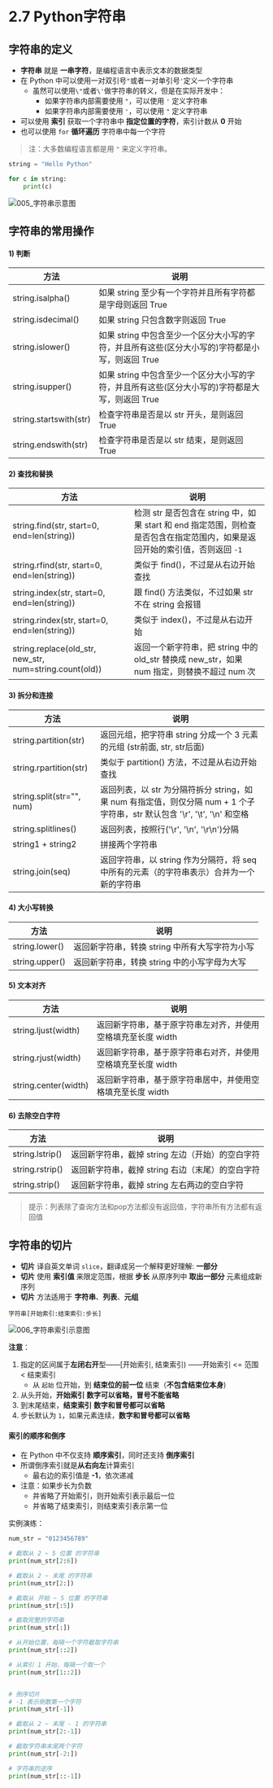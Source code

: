 # 2.7 Python字符串

## 字符串的定义

- **字符串** 就是 **一串字符**，是编程语言中表示文本的数据类型
- 在 Python 中可以使用一对双引号`"`或者一对单引号`'`定义一个字符串
  - 虽然可以使用`\"`或者`\'`做字符串的转义，但是在实际开发中：
    - 如果字符串内部需要使用 `"`，可以使用 `'` 定义字符串
    - 如果字符串内部需要使用 `'`，可以使用 `"` 定义字符串
- 可以使用 **索引** 获取一个字符串中 **指定位置的字符**，索引计数从 **0** 开始
- 也可以使用 `for` **循环遍历** 字符串中每一个字符

> 注：大多数编程语言都是用 `"` 来定义字符串。

```python
string = "Hello Python"

for c in string:
    print(c)
```

![005_字符串示意图](./images/005_字符串示意图.png)

## 字符串的常用操作

#### 1) 判断

| 方法                   | 说明                                                         |
| ---------------------- | ------------------------------------------------------------ |
| string.isalpha()       | 如果 string 至少有一个字符并且所有字符都是字母则返回 True    |
| string.isdecimal()     | 如果 string 只包含数字则返回 True                            |
| string.islower()       | 如果 string 中包含至少一个区分大小写的字符，并且所有这些(区分大小写的)字符都是小写，则返回 True |
| string.isupper()       | 如果 string 中包含至少一个区分大小写的字符，并且所有这些(区分大小写的)字符都是大写，则返回 True |
| string.startswith(str) | 检查字符串是否是以 str 开头，是则返回 True                   |
| string.endswith(str)   | 检查字符串是否是以 str 结束，是则返回 True                   |

#### 2) 查找和替换

| 方法                                                    | 说明                                                         |
| ------------------------------------------------------- | ------------------------------------------------------------ |
| string.find(str, start=0, end=len(string))              | 检测 str 是否包含在 string 中，如果 start 和 end 指定范围，则检查是否包含在指定范围内，如果是返回开始的索引值，否则返回 `-1` |
| string.rfind(str, start=0, end=len(string))             | 类似于 find()，不过是从右边开始查找                          |
| string.index(str, start=0, end=len(string))             | 跟 find() 方法类似，不过如果 str 不在 string 会报错          |
| string.rindex(str, start=0, end=len(string))            | 类似于 index()，不过是从右边开始                             |
| string.replace(old_str, new_str, num=string.count(old)) | 返回一个新字符串，把 string 中的 old_str 替换成 new_str，如果 num 指定，则替换不超过 num 次 |

#### 3) 拆分和连接

| 方法                      | 说明                                                         |
| ------------------------- | ------------------------------------------------------------ |
| string.partition(str)     | 返回元组，把字符串 string 分成一个 3 元素的元组 (str前面, str, str后面) |
| string.rpartition(str)    | 类似于 partition() 方法，不过是从右边开始查找                |
| string.split(str="", num) | 返回列表，以 str 为分隔符拆分 string，如果 num 有指定值，则仅分隔 num + 1 个子字符串，str 默认包含 '\r', '\t', '\n' 和空格 |
| string.splitlines()       | 返回列表，按照行('\r', '\n', '\r\n')分隔                     |
| string1 + string2         | 拼接两个字符串                                               |
| string.join(seq)          | 返回字符串，以 string 作为分隔符，将 seq 中所有的元素（的字符串表示）合并为一个新的字符串 |

#### 4) 大小写转换

| 方法           | 说明                                           |
| -------------- | ---------------------------------------------- |
| string.lower() | 返回新字符串，转换 string 中所有大写字符为小写 |
| string.upper() | 返回新字符串，转换 string 中的小写字母为大写   |

#### 5) 文本对齐

| 方法                 | 说明                                                         |
| -------------------- | ------------------------------------------------------------ |
| string.ljust(width)  | 返回新字符串，基于原字符串左对齐，并使用空格填充至长度 width |
| string.rjust(width)  | 返回新字符串，基于原字符串右对齐，并使用空格填充至长度 width |
| string.center(width) | 返回新字符串，基于原字符串居中，并使用空格填充至长度 width   |

#### 6) 去除空白字符

| 方法            | 说明                                             |
| --------------- | ------------------------------------------------ |
| string.lstrip() | 返回新字符串，截掉 string 左边（开始）的空白字符 |
| string.rstrip() | 返回新字符串，截掉 string 右边（末尾）的空白字符 |
| string.strip()  | 返回新字符串，截掉 string 左右两边的空白字符     |

> 提示：列表除了查询方法和pop方法都没有返回值，字符串所有方法都有返回值

## 字符串的切片

- **切片** 译自英文单词 `slice`，翻译成另一个解释更好理解: **一部分**
- **切片** 使用 **索引值** 来限定范围，根据 **步长** 从原序列中 **取出一部分** 元素组成新序列
- **切片** 方法适用于 **字符串**、**列表**、**元组**

```
字符串[开始索引:结束索引:步长]
```

![006_字符串索引示意图](./images/006_字符串索引示意图.png)

**注意**：

1. 指定的区间属于**左闭右开**型——[开始索引, 结束索引) ——开始索引 <= 范围 < 结束索引
   - 从 `起始` 位开始，到 **结束位的前一位** 结束（**不包含结束位本身**)
2. 从头开始，**开始索引** **数字可以省略，冒号不能省略**
3. 到末尾结束，**结束索引** **数字和冒号都可以省略**
4. 步长默认为 `1`，如果元素连续，**数字和冒号都可以省略**

#### 索引的顺序和倒序

- 在 Python 中不仅支持 **顺序索引**，同时还支持 **倒序索引**
- 所谓倒序索引就是**从右向左**计算索引
  - 最右边的索引值是 **-1**，依次递减
- 注意：如果步长为负数
  - 并省略了开始索引，则开始索引表示最后一位
  - 并省略了结束索引，则结束索引表示第一位

实例演练：

```python
num_str = "0123456789"

# 截取从 2 ~ 5 位置 的字符串
print(num_str[2:6])

# 截取从 2 ~ 末尾 的字符串
print(num_str[2:])

# 截取从 开始 ~ 5 位置 的字符串
print(num_str[:5])

# 截取完整的字符串
print(num_str[:])

# 从开始位置，每隔一个字符截取字符串
print(num_str[::2])

# 从索引 1 开始，每隔一个取一个
print(num_str[1::2])


# 倒序切片
# -1 表示倒数第一个字符
print(num_str[-1])

# 截取从 2 ~ 末尾 - 1 的字符串
print(num_str[2:-1])

# 截取字符串末尾两个字符
print(num_str[-2:])

# 字符串的逆序
print(num_str[::-1])
```

